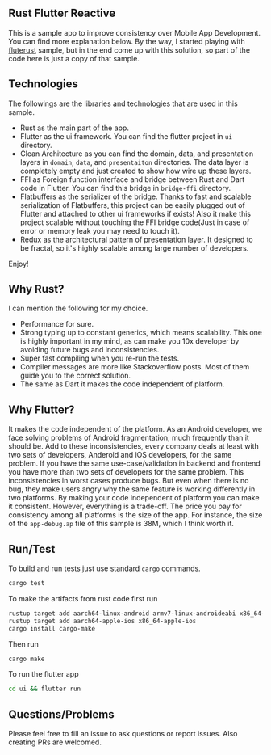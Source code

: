 
Rust Flutter Reactive
---
This is a sample app to improve consistency over Mobile App Development. You can find more explanation below. By the way, I started playing with [fluterust](https://github.com/shekohex/flutterust) sample, but in the end come up with this solution, so part of the code here is just a copy of that sample.

Technologies
---
The followings are the libraries and technologies that are used in this sample.
 - Rust as the main part of the app.
 - Flutter as the ui framework. You can find the flutter project in `ui` directory.
 - Clean Architecture as you can find the domain, data, and presentation layers in `domain`, `data`, and `presentaiton` directories. The data layer is completely empty and just created to show how wire up these layers.
 - FFI as Foreign function interface and bridge between Rust and Dart code in Flutter. You can find this bridge in `bridge-ffi` directory.
 - Flatbuffers as the serializer of the bridge. Thanks to fast and scalable serialization of Flatbuffers, this project can be easily plugged out of Flutter and attached to other ui frameworks if exists! Also it make this project scalable without touching the FFI bridge code(Just in case of error or memory leak you may need to touch it).
 - Redux as the architectural pattern of presentation layer. It designed to be fractal, so it's highly scalable among large number of developers.

Enjoy!

Why Rust?
---
I can mention the following for my choice.
 - Performance for sure.
 - Strong typing up to constant generics, which means scalability. This one is highly important in my mind, as can make you 10x developer by avoiding future bugs and inconsistencies.
 - Super fast compiling when you re-run the tests.
 - Compiler messages are more like Stackoverflow posts. Most of them guide you to the correct solution.
 - The same as Dart it makes the code independent of platform.
 
Why Flutter?
---
It makes the code independent of the platform. As an Android developer, we face solving problems of Android fragmentation, much frequently than it should be. Add to these inconsistencies, every company deals at least with two sets of developers, Anderoid and iOS developers, for the same problem. If you have the same use-case/validation in backend and frontend you have more than two sets of developers for the same problem. This inconsistencies in worst cases produce bugs. But even when there is no bug, they make users angry why the same feature is working differently in two platforms. By making your code independent of platform you can make it consistent. However, everything is a trade-off. The price you pay for consistency among all platforms is the size of the app. For instance, the size of the `app-debug.ap` file of this sample is 38M, which I think worth it.

Run/Test
---
To build and run tests just use standard `cargo` commands.
```bash
cargo test
```
To make the artifacts from rust code first run
```bash
rustup target add aarch64-linux-android armv7-linux-androideabi x86_64-linux-android i686-linux-android
rustup target add aarch64-apple-ios x86_64-apple-ios
cargo install cargo-make
```
Then run
```bash
cargo make
```
To run the flutter app
```bash
cd ui && flutter run
```

Questions/Problems
---
Please feel free to fill an issue to ask questions or report issues. Also creating PRs are welcomed.
